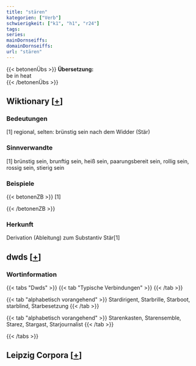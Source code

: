 ```yaml
---
title: "stären"
kategorien: ["Verb"]
schwierigkeit: ["k1", "h1", "r24"]
tags:
series:
mainDornseiffs:
domainDornseiffs:
url: "stären"
---
```


{{< betonenÜbs >}}
**Übersetzung:**  
be in heat  
{{< /betonenÜbs >}}

## Wiktionary [[+](https://de.wiktionary.org/wiki/stären)]

### Bedeutungen
[1] regional, selten: brünstig sein nach dem Widder (Stär)  

### Sinnverwandte
[1] brünstig sein, brunftig sein, heiß sein, paarungsbereit sein, rollig sein, rossig sein, stierig sein  

### Beispiele
{{< betonenZB >}}
[1]  

{{< /betonenZB >}}
### Herkunft
Derivation (Ableitung) zum Substantiv Stär[1]  



## dwds [[+](https://www.dwds.de/wb/stären)]

### Wortinformation
{{< tabs "Dwds" >}}
{{< tab "Typische Verbindungen" >}}
{{< /tab >}}

{{< tab "alphabetisch vorangehend" >}}
Stardirigent, Starbrille, Starboot, starblind, Starbesetzung
{{< /tab >}}

{{< tab "alphabetisch vorangehend" >}}
Starenkasten, Starensemble, Starez, Stargast, Starjournalist
{{< /tab >}}

{{< /tabs >}}

## Leipzig Corpora [[+](https://corpora.uni-leipzig.de/en/res?word=stären&corpusId=deu_newscrawl-public_2018)]

